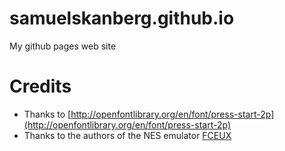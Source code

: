 # samuelskanberg.github.io

My github pages web site


# Credits

* Thanks to [http://openfontlibrary.org/en/font/press-start-2p](http://openfontlibrary.org/en/font/press-start-2p)
* Thanks to the authors of the NES emulator [FCEUX](https://en.wikipedia.org/wiki/FCEUX)
